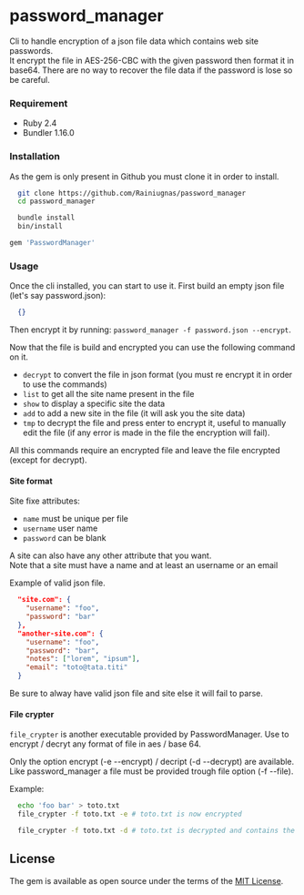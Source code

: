 # password_manager

Cli to handle encryption of a json file data which contains web site passwords.  
It encrypt the file in AES-256-CBC with the given password then format it in base64.
There are no way to recover the file data if the password is lose so be careful.

### Requirement
- Ruby 2.4
- Bundler 1.16.0

### Installation

As the gem is only present in Github you must clone it in order to install.

```sh
  git clone https://github.com/Rainiugnas/password_manager
  cd password_manager

  bundle install
  bin/install
```

```ruby
gem 'PasswordManager'
```

### Usage

Once the cli installed, you can start to use it.
First build an empty json file (let's say password.json):

```json
  {}
```

Then encrypt it by running: `password_manager -f password.json --encrypt`.

Now that the file is build and encrypted you can use the following command on it.

- `decrypt` to convert the file in json format (you must re encrypt it in order to use the commands)
- `list` to get all the site name present in the file
- `show` to display a specific site the data
- `add` to add a new site in the file (it will ask you the site data)
- `tmp` to decrypt the file and press enter to encrypt it, useful to manually edit the file (if any error is made in the file the encryption will fail).

All this commands require an encrypted file and leave the file encrypted (except for decrypt).

#### Site format

Site fixe attributes:

- `name` must be unique per file
- `username` user name
- `password` can be blank

A site can also have any other attribute that you want.  
Note that a site must have a name and at least an username or an email

Example of valid json file.
```json
  "site.com": {
    "username": "foo",
    "password": "bar"
  },
  "another-site.com": {
    "username": "foo",
    "password": "bar",
    "notes": ["lorem", "ipsum"],
    "email": "toto@tata.titi"
  }
```

Be sure to alway have valid json file and site else it will fail to parse.

#### File crypter

`file_crypter` is another executable provided by PasswordManager.
Use to encrypt / decryt any format of file in aes / base 64.

Only the option encrypt (-e --encrypt) / decript (-d --decrypt) are available.
Like password_manager a file must be provided trough file option (-f --file).

Example:

```sh
  echo 'foo bar' > toto.txt
  file_crypter -f toto.txt -e # toto.txt is now encrypted

  file_crypter -f toto.txt -d # toto.txt is decrypted and contains the previous data "foo bar"
```

## License

The gem is available as open source under the terms of the [MIT License](https://opensource.org/licenses/MIT).
